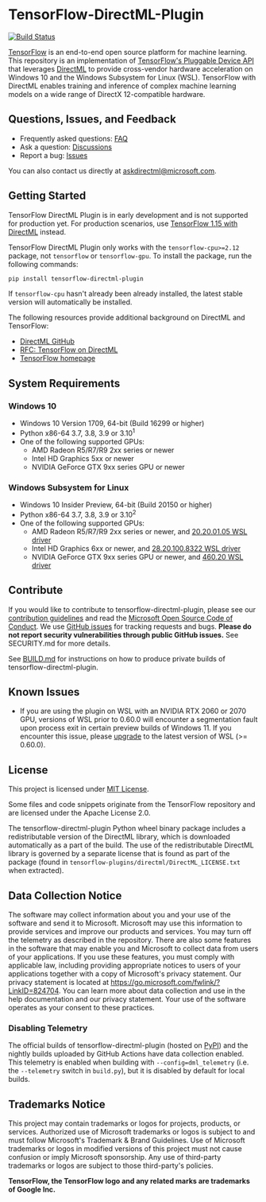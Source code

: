 # TensorFlow-DirectML-Plugin <!-- omit in toc -->

[![Build Status](https://microsoft.visualstudio.com/WindowsAI/_apis/build/status/TensorFlow/v2/TF2%20Plugin%20Build?branchName=main)](https://microsoft.visualstudio.com/WindowsAI/_build/latest?definitionId=76376&branchName=main)

[TensorFlow](https://www.tensorflow.org/) is an end-to-end open source platform for machine learning. This repository is an implementation of [TensorFlow's Pluggable Device API](https://blog.tensorflow.org/2021/06/pluggabledevice-device-plugins-for-TensorFlow.html) that leverages [DirectML](https://github.com/microsoft/DirectML) to provide cross-vendor hardware acceleration on Windows 10 and the Windows Subsystem for Linux (WSL). TensorFlow with DirectML enables training and inference of complex machine learning models on a wide range of DirectX 12-compatible hardware.

## Questions, Issues, and Feedback

- Frequently asked questions: [FAQ](https://docs.microsoft.com/en-us/windows/ai/directml/gpu-faq)
- Ask a question: [Discussions](https://github.com/microsoft/tensorflow-directml-plugin/discussions)
- Report a bug: [Issues](https://github.com/microsoft/tensorflow-directml-plugin/issues) 

You can also contact us directly at askdirectml@microsoft.com.

## Getting Started

TensorFlow DirectML Plugin is in early development and is not supported for production yet. For production scenarios, use [TensorFlow 1.15 with DirectML](https://github.com/microsoft/tensorflow-directml) instead.

TensorFlow DirectML Plugin only works with the `tensorflow-cpu>=2.12` package, not `tensorflow` or `tensorflow-gpu`. To install the package, run the following commands:

```sh
pip install tensorflow-directml-plugin
```

If `tensorflow-cpu` hasn't already been already installed, the latest stable version will automatically be installed.

The following resources provide additional background on DirectML and TensorFlow:
- [DirectML GitHub](https://github.com/microsoft/DirectML/)
- [RFC: TensorFlow on DirectML](https://github.com/tensorflow/community/pull/243)
- [TensorFlow homepage](https://www.tensorflow.org/)

## System Requirements

### Windows 10

* Windows 10 Version 1709, 64-bit (Build 16299 or higher)
* Python x86-64 3.7, 3.8, 3.9 or 3.10<sup>1</sup>
* One of the following supported GPUs:
  * AMD Radeon R5/R7/R9 2xx series or newer
  * Intel HD Graphics 5xx or newer
  * NVIDIA GeForce GTX 9xx series GPU or newer

### Windows Subsystem for Linux

* Windows 10 Insider Preview, 64-bit (Build 20150 or higher)
* Python x86-64 3.7, 3.8, 3.9 or 3.10<sup>2</sup>
* One of the following supported GPUs:
  * AMD Radeon R5/R7/R9 2xx series or newer, and [20.20.01.05 WSL driver](https://www.amd.com/en/support/kb/release-notes/rn-rad-win-wsl-support)
  * Intel HD Graphics 6xx or newer, and [28.20.100.8322 WSL driver](https://downloadcenter.intel.com/download/29526)
  * NVIDIA GeForce GTX 9xx series GPU or newer, and [460.20 WSL driver](https://developer.nvidia.com/cuda/wsl/download)

## Contribute

If you would like to contribute to tensorflow-directml-plugin, please see our [contribution guidelines](CONTRIBUTING.md) and read the [Microsoft Open Source Code of Conduct](https://opensource.microsoft.com/codeofconduct). We use [GitHub issues](https://github.com/microsoft/tensorflow-directml-plugin/issues) for tracking requests and bugs. **Please do not report security vulnerabilities through public GitHub issues.** See SECURITY.md for more details.

See [BUILD.md](BUILD.md) for instructions on how to produce private builds of tensorflow-directml-plugin.

## Known Issues

- If you are using the plugin on WSL with an NVIDIA RTX 2060 or 2070 GPU, versions of WSL prior to 0.60.0 will encounter a segmentation fault upon process exit in certain preview builds of Windows 11. If you encounter this issue, please [upgrade](https://docs.microsoft.com/en-us/windows/wsl/install-manual) to the latest version of WSL (>= 0.60.0).

## License

This project is licensed under [MIT License](LICENSE).

Some files and code snippets originate from the TensorFlow repository and are licensed under the Apache License 2.0.

The tensorflow-directml-plugin Python wheel binary package includes a redistributable version of the DirectML library, which is downloaded automatically as a part of the build. The use of the redistributable DirectML library is governed by a separate license that is found as part of the package (found in `tensorflow-plugins/directml/DirectML_LICENSE.txt` when extracted).

## Data Collection Notice

The software may collect information about you and your use of the software and send it to Microsoft. Microsoft may use this information to provide services and improve our products and services. You may turn off the telemetry as described in the repository. There are also some features in the software that may enable you and Microsoft to collect data from users of your applications. If you use these features, you must comply with applicable law, including providing appropriate notices to users of your applications together with a copy of Microsoft's privacy statement. Our privacy statement is located at https://go.microsoft.com/fwlink/?LinkID=824704. You can learn more about data collection and use in the help documentation and our privacy statement. Your use of the software operates as your consent to these practices.

### Disabling Telemetry

The official builds of tensorflow-directml-plugin (hosted on [PyPI](https://pypi.org/project/tensorflow-directml-plugin/)) and the nightly builds uploaded by GitHub Actions have data collection enabled. This telemetry is enabled when building with `--config=dml_telemetry` (i.e. the `--telemetry` switch in `build.py`), but it is disabled by default for local builds.

## Trademarks Notice

This project may contain trademarks or logos for projects, products, or services. Authorized use of Microsoft trademarks or logos is subject to and must follow Microsoft's Trademark & Brand Guidelines. Use of Microsoft trademarks or logos in modified versions of this project must not cause confusion or imply Microsoft sponsorship. Any use of third-party trademarks or logos are subject to those third-party's policies.

**TensorFlow, the TensorFlow logo and any related marks are trademarks of Google Inc.**
